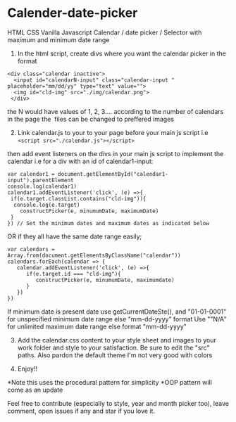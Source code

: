 # Calender-date-picker
HTML CSS Vanilla Javascript Calendar / date picker / Selector with maximum and minimum date range 
1. In the html script, create divs where you want the calendar picker in the format

````
<div class="calendar inactive"> 
  <input id="calendarN-input" class="calendar-input " placeholder="mm/dd/yy" type="text" value="">
  <img id="cld-img" src="./img/calendar.png">
 </div> 
 ````

the N would have values of 1, 2, 3.... according to the number of calendars in the page
the <img> files can be changed to preffered images

2. Link calendar.js to your to your page before your main js script
i.e
````<script src="./calendar.js"></script>````

 then add event listeners on the divs in your main js script to implement the calendar
i.e for a div with an id of calendar1-input: 
````
var calendar1 = document.getElementById("calendar1-input").parentElement
console.log(calendar1)
calendar1.addEventListener('click', (e) =>{    
 if(e.target.classList.contains("cld-img")){
  console.log(e.target)
    constructPicker(e, minumumDate, maximumDate)
 }             
}) // Set the minimum dates and maximum dates as indicated below
````
OR
if they all have the same date range easily;
````
var calendars = Array.from(document.getElementsByClassName("calendar"))
calendars.forEach(calendar => {
   calendar.addEventListener('click', (e) =>{      
      if(e.target.id === "cld-img"){
         constructPicker(e, minumumDate, maximumdate)
      }             
   })  
})  
````
If minimum date is present date use getCurrentDateSte(), and "01-01-0001" for unspecified minimum date range else "mm-dd-yyyy" format
Use ""N/A" for unlimited maximum date range else format "mm-dd-yyyy"

3. Add the calendar.css content to your style sheet and images to your work folder and style to your satisfaction. Be sure to edit the "src" paths. Also pardon the default theme I'm not very good with colors

4. Enjoy!!

*Note this uses the procedural pattern for simplicity
*OOP pattern will come as an update

Feel free to contribute (especially to style, year and month picker too), leave comment, open issues if any and star if you love it.
